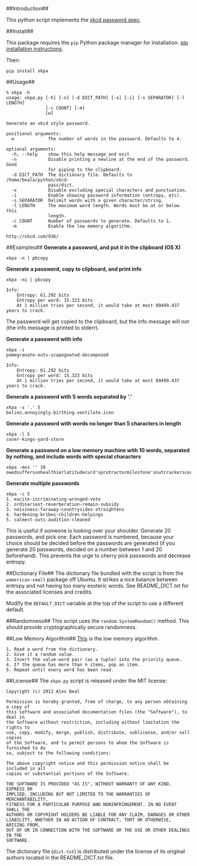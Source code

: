 ##Introduction##

This python script implements the [xkcd password spec](http://xkcd.com/936/).

##Install##

This package requires the `pip` Python package manager for installation. [pip installation instructions](http://www.pip-installer.org/en/latest/installing.html).

Then:

```
pip install xkpa
```

##Usage##

```
% xkpa -h
usage: xkpa.py [-h] [-n] [-d DICT_PATH] [-x] [-i] [-s SEPARATOR] [-l LENGTH]
               [-c COUNT] [-m]
               [w]

Generate an xkcd style password.

positional arguments:
  w             The number of words in the password. Defaults to 4.

optional arguments:
  -h, --help    show this help message and exit
  -n            Disable printing a newline at the end of the password. Good
                for piping to the clipboard.
  -d DICT_PATH  The dictionary file. Defaults to /home/beala/python/xkcd-
                pass/dict.
  -x            Disable excluding special characters and punctuation.
  -i            Enable showing password information (entropy, etc).
  -s SEPARATOR  Delimit words with a given character/string.
  -l LENGTH     The maximum word length. Words must be at or below this
                length.
  -c COUNT      Number of passwords to generate. Defaults to 1.
  -m            Enable the low memory algorithm.

http://xkcd.com/936/
```

##Examples##
**Generate a password, and put it in the clipboard (OS X)**

    xkpa -n | pbcopy

**Generate a password, copy to clipboard, and print info**

    xkpa -ni | pbcopy

    Info:
        Entropy: 61.292 bits
        Entropy per word: 15.323 bits
        At 1 million tries per second, it would take at most 89499.437 years to crack.

The password will get copied to the clipboard, but the info message will not (the info message is printed to stderr).

**Generate a password with info**

    xkpa -i
    pomegranate-outs-scapegoated-decomposed

    Info:
        Entropy: 61.292 bits
        Entropy per word: 15.323 bits
        At 1 million tries per second, it would take at most 89499.437 years to crack.

**Generate a password with 5 words separated by '.'**

    xkpa -s '.' 5
    belies.annoyingly.birthing.ventilate.icon

**Generate a password with words no longer than 5 characters in length**

    xkpa -l 5
    cover-kings-yard-store

**Generate a password on a low memory machine with 10 words, separated by nothing, and include words with special characters**

    xkpa -mxs '' 10
    owedsuffersunhealthierlatitudecurd'sprotractormilestone'snutcrackerscertifypossession's

**Generate multiple passwords**

    xkpa -c 5
    1. excite-incriminating-wronged-veto
    2. ordinariest-reverberation-remain-subsidy
    3. noisiness-faraway-countrysides-straightens
    4. hardening-bribes-children-helpings
    5. calmest-outs-audition-cleaned

This is useful if someone is looking over your shoulder. Generate 20 passwords, and pick one. Each password is numbered, because your choice should be decided before the passwords are generated (if you generate 20 passwords, decided on a number between 1 and 20 beforehand). This prevents the urge to cherry pick passwords and decrease entropy.

##Dictionary File##
The dictionary file bundled with the script is from the `wamerican-small` package off Ubuntu. It strikes a nice balance between entropy and not having too many esoteric words. See README\_DICT.txt for the associated licenses and credits.

Modify the `DEFAULT_DICT` variable at the top of the script to use a different default.

##Randomness##
This script uses the `random.SystemRandom()` method. This should provide cryptographically secure randomness.

##Low Memory Algorithm##
[This](http://blog.usrsb.in/blog/2012/01/11/picking-random-items-from-a-file/) is the low memory algorithm.

    1. Read a word from the dictionary.
    2. Give it a random value.
    3. Insert the value-word pair (as a tuple) into the priority queue.
    4. If the queue has more than n items, pop an item.
    5. Repeat until every word has been read.

##License##
The `xkpa.py` script is released under the MIT license:

```
Copyright (c) 2012 Alex Beal

Permission is hereby granted, free of charge, to any person obtaining a copy of
this software and associated documentation files (the "Software"), to deal in
the Software without restriction, including without limitation the rights to
use, copy, modify, merge, publish, distribute, sublicense, and/or sell copies
of the Software, and to permit persons to whom the Software is furnished to do
so, subject to the following conditions:

The above copyright notice and this permission notice shall be included in all
copies or substantial portions of the Software.

THE SOFTWARE IS PROVIDED "AS IS", WITHOUT WARRANTY OF ANY KIND, EXPRESS OR
IMPLIED, INCLUDING BUT NOT LIMITED TO THE WARRANTIES OF MERCHANTABILITY,
FITNESS FOR A PARTICULAR PURPOSE AND NONINFRINGEMENT. IN NO EVENT SHALL THE
AUTHORS OR COPYRIGHT HOLDERS BE LIABLE FOR ANY CLAIM, DAMAGES OR OTHER
LIABILITY, WHETHER IN AN ACTION OF CONTRACT, TORT OR OTHERWISE, ARISING FROM,
OUT OF OR IN CONNECTION WITH THE SOFTWARE OR THE USE OR OTHER DEALINGS IN THE
SOFTWARE.
```

The dictionary file (`dict.txt`) is distributed under the license of its original authors located in the README\_DICT.txt file.
